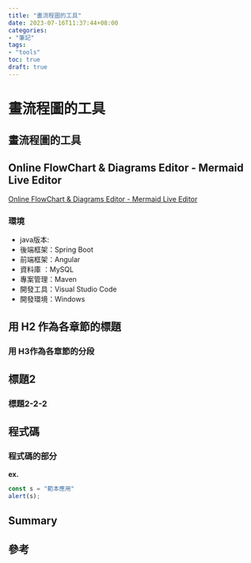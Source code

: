 ```yaml
---
title: "畫流程圖的工具"
date: 2023-07-16T11:37:44+08:00
categories:
- "筆記"
tags:
- "tools"
toc: true
draft: true
---
```


<!-- 簡介 -->
<!--more-->

# 畫流程圖的工具

## 畫流程圖的工具

## Online FlowChart & Diagrams Editor - Mermaid Live Editor

[Online FlowChart & Diagrams Editor - Mermaid Live Editor](https://mermaid.live/edit#pako:eNp1kltPgzAUx79K0xdfdiljF2h0RjNd9HGbMTG8NHDGGqHFtkTnsu9uKbBL5iAh9H_O738u6Q7HMgFMsYavEkQMM85SxfJIIPsUTBke84IJg56VFAZEchl5ZPHnv4GH0mzIpTyXMs0gEnWk9e1Op40RRfOnFepnMuWinzbJVWoTt5nOmaKlPWmkqta1Qd_cbBpz5GAkC8NlU8chFq0TKFpAwhXERqM3DQoZeY4WLIWLBlvWEWBVpVsqVpBYhbNM11itH3tdgCmVqKvdHLCXma1sh7rWo5usaZGLtVQ5q0ZCpeYiPUWvlWu7P6XPix22Xm_Tyej1fXXqftx860eRTwaor8F0Xd69-97dWnBaEbiDc7D1eGIv165yibDZQA4RpvY3gTUrMxPhSOxtKiuNXG5FjKlRJXRwWSTMtHexFe3l-ZDy9IjpDv9g6hHS871xYF9_MgzHw6CDt1YOhr3A84NgNPI8j4SDwb6Df50D6YW-Nwk9nxCfjCbhKNz_AZyq_-w)


### 環境

- java版本:
- 後端框架：Spring Boot
- 前端框架：Angular
- 資料庫  ：MySQL
- 專案管理：Maven
- 開發工具：Visual Studio Code
- 開發環境：Windows

## 用 H2 作為各章節的標題

### 用 H3作為各章節的分段

## 標題2

### 標題2-2-2

## 程式碼

### 程式碼的部分

****ex.****

```javascript
const s = "範本應用"
alert(s);
```

## Summary

## 參考



